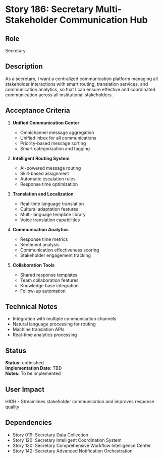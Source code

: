 # Story 186: Secretary Multi-Stakeholder Communication Hub

## Role
Secretary

## Description
As a secretary, I want a centralized communication platform managing all stakeholder interactions with smart routing, translation services, and communication analytics, so that I can ensure effective and coordinated communication across all institutional stakeholders.

## Acceptance Criteria
1. **Unified Communication Center**
   - Omnichannel message aggregation
   - Unified inbox for all communications
   - Priority-based message sorting
   - Smart categorization and tagging

2. **Intelligent Routing System**
   - AI-powered message routing
   - Skill-based assignment
   - Automatic escalation rules
   - Response time optimization

3. **Translation and Localization**
   - Real-time language translation
   - Cultural adaptation features
   - Multi-language template library
   - Voice translation capabilities

4. **Communication Analytics**
   - Response time metrics
   - Sentiment analysis
   - Communication effectiveness scoring
   - Stakeholder engagement tracking

5. **Collaboration Tools**
   - Shared response templates
   - Team collaboration features
   - Knowledge base integration
   - Follow-up automation

## Technical Notes
- Integration with multiple communication channels
- Natural language processing for routing
- Machine translation APIs
- Real-time analytics processing


## Status
**Status:** unfinished  
**Implementation Date:** TBD  
**Notes:** To be implemented
## User Impact
HIGH - Streamlines stakeholder communication and improves response quality

## Dependencies
- Story 019: Secretary Data Collection
- Story 120: Secretary Intelligent Coordination System
- Story 130: Secretary Comprehensive Workflow Intelligence Center
- Story 142: Secretary Advanced Notification Orchestration
